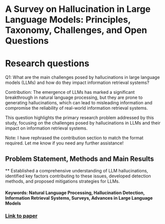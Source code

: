 # A Survey on Hallucination in Large Language Models: Principles, Taxonomy, Challenges, and Open Questions

# Research questions
Q1: What are the main challenges posed by hallucinations in large language models (LLMs) and how do they impact information retrieval systems?

Contribution: The emergence of LLMs has marked a significant breakthrough in natural language processing, but they are prone to generating hallucinations, which can lead to misleading information and compromise the reliability of real-world information retrieval systems. 

This question highlights the primary research problem addressed by this study, focusing on the challenges posed by hallucinations in LLMs and their impact on information retrieval systems.

Note: I have rephrased the contribution section to match the format required. Let me know if you need any further assistance!

## Problem Statement, Methods and Main Results
**
Established a comprehensive understanding of LLM hallucinations, identified key factors contributing to these issues, developed detection methods, and proposed mitigations strategies for LLMs.

#### Keywords: Natural Language Processing, Hallucination Detection, Information Retrieval Systems, Surveys, Advances in Large Language Models


### [Link to paper](https://arxiv.org/abs/2311.05232v2)
